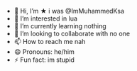 - 👋 Hi, I’m ★ i was @ImMuhammedKsa
- 👀 I’m interested in lua
- 🌱 I’m currently learning nothing
- 💞️ I’m looking to collaborate with no one
- 📫 How to reach me nah
- 😄 Pronouns: he/him
- ⚡ Fun fact: im stupid

